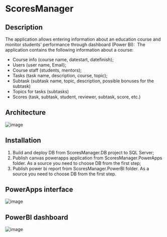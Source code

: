 # ScoresManager

## Description
The application allows entering information about an education course and monitor students' performance through dashboard (Power BI): 
The application contains the following information about a course:
- Course info (course name, datestart, datefinish);
- Users (user name, Email);
- Course staff (students, mentors);
- Tasks (task name, description, course, topic);
- Subtask (subtask name, topic, description, possible bonuses for the subtask)
- Topics for tasks (subtasks)
- Scores (task, subtask, student, reviewer, subtask, score, etc.)

## Architecture
![image](https://user-images.githubusercontent.com/46808009/117140853-e908ed80-adbe-11eb-9284-dc97f311242a.png)

## Installation
1. Build and deploy DB from ScoresManager.DB project to SQL Server;
2. Publish canvas powerapps application from ScoresManager.PowerApps folder. As a source you need to choose DB from the first step;
3. Publish power bi report from ScoresManager.PowerBI folder. As a source you need to choose DB from the first step.

## PowerApps interface
![image](https://user-images.githubusercontent.com/46808009/117143975-73068580-adc2-11eb-8f00-92fd15067a1a.png)

## PowerBI dashboard
![image](https://user-images.githubusercontent.com/46808009/117144103-98938f00-adc2-11eb-8f44-3450bcaac60e.png)
